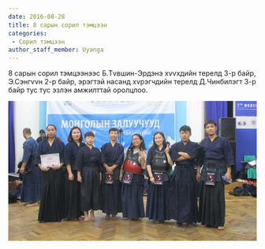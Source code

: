 ```yaml
---
date: 2016-08-28
title: 8 сарын сорил тэмцээн
categories:
 - Сорил тэмцээн
author_staff_member: Uyanga
---
```

8 сарын сорил тэмцээнээс Б.Тvвшин-Эрдэнэ хvvхдийн терелд 3-р байр, Э.Сэнгvvн 2-р байр, эрэгтэй насанд хvрэгчдийн терелд Д.Чинбилэгт 3-р байр тус тус эзлэн амжилттай оролцлоо.

![Soril Temtseen 8-r sar](https://raw.githubusercontent.com/basekendo/basekendo.github.io/main/.images/8-r-sar.jpg)